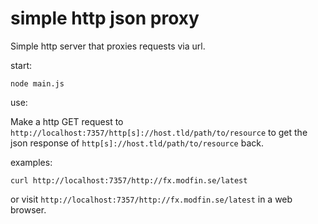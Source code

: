 # simple http json proxy

Simple http server that proxies requests via url.

start:
```
node main.js
```

use:

Make a http GET request to `http://localhost:7357/http[s]://host.tld/path/to/resource` to get the json response of `http[s]://host.tld/path/to/resource` back.

examples:
```
curl http://localhost:7357/http://fx.modfin.se/latest
```

or visit `http://localhost:7357/http://fx.modfin.se/latest` in a web browser.
